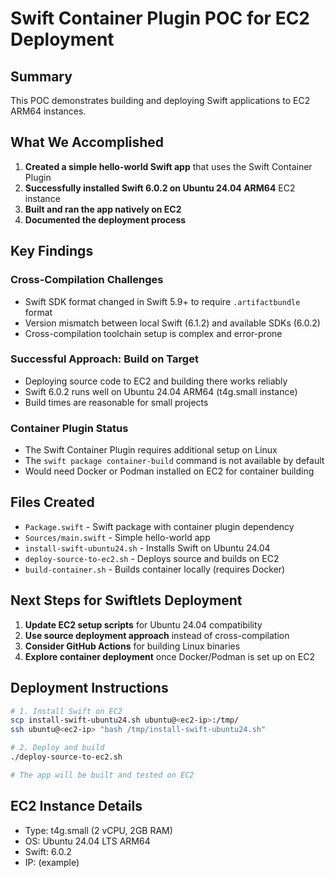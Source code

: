 # Swift Container Plugin POC for EC2 Deployment

## Summary

This POC demonstrates building and deploying Swift applications to EC2 ARM64 instances.

## What We Accomplished

1. **Created a simple hello-world Swift app** that uses the Swift Container Plugin
2. **Successfully installed Swift 6.0.2 on Ubuntu 24.04 ARM64** EC2 instance
3. **Built and ran the app natively on EC2** 
4. **Documented the deployment process**

## Key Findings

### Cross-Compilation Challenges
- Swift SDK format changed in Swift 5.9+ to require `.artifactbundle` format
- Version mismatch between local Swift (6.1.2) and available SDKs (6.0.2)
- Cross-compilation toolchain setup is complex and error-prone

### Successful Approach: Build on Target
- Deploying source code to EC2 and building there works reliably
- Swift 6.0.2 runs well on Ubuntu 24.04 ARM64 (t4g.small instance)
- Build times are reasonable for small projects

### Container Plugin Status
- The Swift Container Plugin requires additional setup on Linux
- The `swift package container-build` command is not available by default
- Would need Docker or Podman installed on EC2 for container building

## Files Created

- `Package.swift` - Swift package with container plugin dependency
- `Sources/main.swift` - Simple hello-world app
- `install-swift-ubuntu24.sh` - Installs Swift on Ubuntu 24.04
- `deploy-source-to-ec2.sh` - Deploys source and builds on EC2
- `build-container.sh` - Builds container locally (requires Docker)

## Next Steps for Swiftlets Deployment

1. **Update EC2 setup scripts** for Ubuntu 24.04 compatibility
2. **Use source deployment approach** instead of cross-compilation
3. **Consider GitHub Actions** for building Linux binaries
4. **Explore container deployment** once Docker/Podman is set up on EC2

## Deployment Instructions

```bash
# 1. Install Swift on EC2
scp install-swift-ubuntu24.sh ubuntu@<ec2-ip>:/tmp/
ssh ubuntu@<ec2-ip> "bash /tmp/install-swift-ubuntu24.sh"

# 2. Deploy and build
./deploy-source-to-ec2.sh

# The app will be built and tested on EC2
```

## EC2 Instance Details
- Type: t4g.small (2 vCPU, 2GB RAM)
- OS: Ubuntu 24.04 LTS ARM64
- Swift: 6.0.2
- IP: <YOUR-EC2-IP> (example)